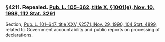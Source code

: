 ### §4211. Repealed. [Pub. L. 105–362, title X, §1001(e), Nov. 10, 1998, 112 Stat. 3291](/statviewer.htm?volume=112&page=3291) ###

Section, [Pub. L. 101–647, title XXV, §2571, Nov. 29, 1990, 104 Stat. 4899](/statviewer.htm?volume=104&page=4899), related to Government accountability and public reports on processing of declarations.